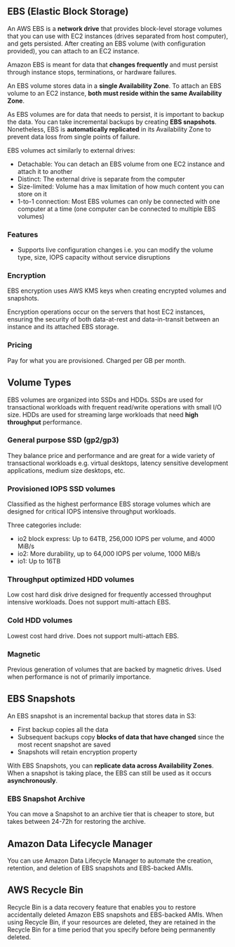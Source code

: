 ## EBS (Elastic Block Storage)

An AWS EBS is a **network drive** that provides block-level storage volumes that you can use with EC2 instances (drives separated from host computer), and gets persisted. After creating an EBS volume (with configuration provided), you can attach to an EC2 instance.

Amazon EBS is meant for data that **changes frequently** and must persist through instance stops, terminations, or hardware failures.

An EBS volume stores data in a **single Availability Zone**. To attach an EBS volume to an EC2 instance, **both must reside within the same Availability Zone**.

As EBS volumes are for data that needs to persist, it is important to backup the data. You can take incremental backups by creating **EBS snapshots**. Nonetheless, EBS is **automatically replicated** in its Availability Zone to prevent data loss from single points of failure.

EBS volumes act similarly to external drives:

- Detachable: You can detach an EBS volume from one EC2 instance and attach it to another
- Distinct: The external drive is separate from the computer
- Size-limited: Volume has a max limitation of how much content you can store on it
- 1-to-1 connection: Most EBS volumes can only be connected with one computer at a time (one computer can be connected to multiple EBS volumes)

### Features

- Supports live configuration changes i.e. you can modify the volume type, size, IOPS capacity without service disruptions

### Encryption

EBS encryption uses AWS KMS keys when creating encrypted volumes and snapshots.

Encryption operations occur on the servers that host EC2 instances, ensuring the security of both data-at-rest and data-in-transit between an instance and its attached EBS storage.

### Pricing

Pay for what you are provisioned. Charged per GB per month.

## Volume Types

EBS volumes are organized into SSDs and HDDs. SSDs are used for transactional workloads with frequent read/write operations with small I/O size. HDDs are used for streaming large workloads that need **high throughput** performance.

### General purpose SSD (gp2/gp3)

They balance price and performance and are great for a wide variety of transactional workloads e.g. virtual desktops, latency sensitive development applications, medium size desktops, etc.

### Provisioned IOPS SSD volumes

Classified as the highest performance EBS storage volumes which are designed for critical IOPS intensive throughput workloads.

Three categories include:

- io2 block express: Up to 64TB, 256,000 IOPS per volume, and 4000 MiB/s
- io2: More durability, up to 64,000 IOPS per volume, 1000 MiB/s
- io1: Up to 16TB

### Throughput optimized HDD volumes

Low cost hard disk drive designed for frequently accessed throughput intensive workloads. Does not support multi-attach EBS.

### Cold HDD volumes

Lowest cost hard drive. Does not support multi-attach EBS.

### Magnetic

Previous generation of volumes that are backed by magnetic drives. Used when performance is not of primarily importance.

## EBS Snapshots

An EBS snapshot is an incremental backup that stores data in S3:

- First backup copies all the data
- Subsequent backups copy **blocks of data that have changed** since the most recent snapshot are saved
- Snapshots will retain encryption property

With EBS Snapshots, you can **replicate data across Availability Zones**. When a snapshot is taking place, the EBS can still be used as it occurs **asynchronously**.

### EBS Snapshot Archive

You can move a Snapshot to an archive tier that is cheaper to store, but takes between 24-72h for restoring the archive.

## Amazon Data Lifecycle Manager

You can use Amazon Data Lifecycle Manager to automate the creation, retention, and deletion of EBS snapshots and EBS-backed AMIs.

## AWS Recycle Bin

Recycle Bin is a data recovery feature that enables you to restore accidentally deleted Amazon EBS snapshots and EBS-backed AMIs. When using Recycle Bin, if your resources are deleted, they are retained in the Recycle Bin for a time period that you specify before being permanently deleted.
